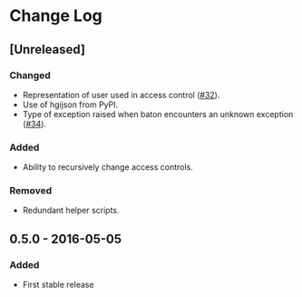 # Change Log
## [Unreleased]
### Changed
- Representation of user used in access control ([#32](https://github.com/wtsi-hgi/python-baton-wrapper/issues/32)).
- Use of hgijson from PyPI.
- Type of exception raised when baton encounters an unknown exception ([#34](https://github.com/wtsi-hgi/python-baton-wrapper/issues/34)).

### Added
- Ability to recursively change access controls.

### Removed
- Redundant helper scripts.


## 0.5.0 - 2016-05-05
### Added
- First stable release
